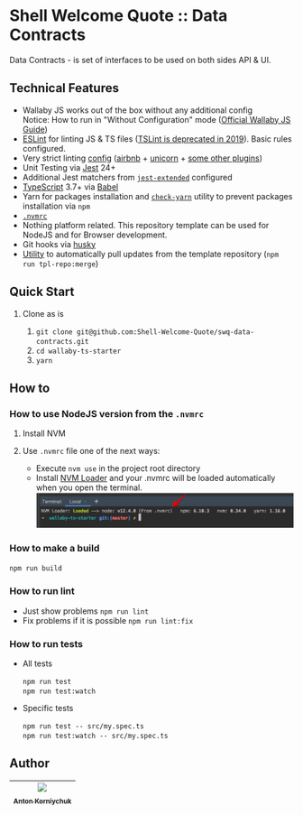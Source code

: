 # Shell Welcome Quote :: Data Contracts

Data Contracts - is set of interfaces to be used on both sides API & UI.

## Technical Features

* Wallaby JS works out of the box without any additional config  
  Notice: How to run in "Without Configuration" mode ([Official Wallaby JS Guide](https://wallabyjs.com/docs/intro/config.html#automatic-configuration))
* [ESLint](https://eslint.org) for linting JS & TS files ([TSLint is deprecated in 2019](https://github.com/palantir/tslint#tslint)). Basic rules configured.
* Very strict linting [config](/src/.eslintrc.js) ([airbnb](https://www.npmjs.com/package/eslint-config-airbnb-base) + [unicorn](https://www.npmjs.com/package/eslint-plugin-unicorn) + [some other plugins](/src/.eslintrc.js#L11))
* Unit Testing via [Jest](https://jestjs.io/) 24+
* Additional Jest matchers from [`jest-extended`](https://github.com/jest-community/jest-extended) configured
* [TypeScript](http://typescriptlang.org/) 3.7+ via [Babel](https://babeljs.io/docs/en/babel-preset-typescript)
* Yarn for packages installation and [`check-yarn`](/tools/check-yarn.js) utility to prevent packages installation via `npm`
* [`.nvmrc`](https://github.com/nvm-sh/nvm#nvmrc)
* Nothing platform related. This repository template can be used for NodeJS and for Browser development.
* Git hooks via [husky](https://www.npmjs.com/package/husky)
* [Utility](/tools/merge-with-repository-template.sh) to automatically pull updates from the template repository (`npm run tpl-repo:merge`)

## Quick Start

1. Clone as is

    1. `git clone git@github.com:Shell-Welcome-Quote/swq-data-contracts.git`
    2. `cd wallaby-ts-starter`
    3. `yarn`

## How to

### How to use NodeJS version from the `.nvmrc`

1. Install NVM
2. Use `.nvmrc` file one of the next ways:

    * Execute `nvm use` in the project root directory
    * Install [NVM Loader](https://github.com/korniychuk/ankor-shell) and your .nvmrc will be loaded automatically when you open the terminal.
      ![NVM Loader demo](./resources/readme.nvm-loader.png)

### How to make a build

`npm run build`

### How to run lint

* Just show problems `npm run lint`
* Fix problems if it is possible `npm run lint:fix`

### How to run tests

* All tests

  `npm run test`  
  `npm run test:watch`
* Specific tests

  `npm run test -- src/my.spec.ts`  
  `npm run test:watch -- src/my.spec.ts`

## Author

| [<img src="https://www.korniychuk.pro/avatar.jpg" width="100px;"/><br /><sub>Anton Korniychuk</sub>](https://korniychuk.pro) |
| :---: |
